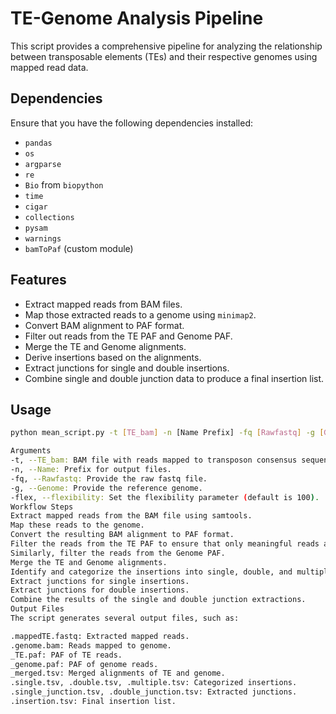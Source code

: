 # TE-Genome Analysis Pipeline

This script provides a comprehensive pipeline for analyzing the relationship between transposable elements (TEs) and their respective genomes using mapped read data.

## Dependencies

Ensure that you have the following dependencies installed:

- `pandas`
- `os`
- `argparse`
- `re`
- `Bio` from `biopython`
- `time`
- `cigar`
- `collections`
- `pysam`
- `warnings`
- `bamToPaf` (custom module)

## Features

- Extract mapped reads from BAM files.
- Map those extracted reads to a genome using `minimap2`.
- Convert BAM alignment to PAF format.
- Filter out reads from the TE PAF and Genome PAF.
- Merge the TE and Genome alignments.
- Derive insertions based on the alignments.
- Extract junctions for single and double insertions.
- Combine single and double junction data to produce a final insertion list.

## Usage

```bash
python mean_script.py -t [TE_bam] -n [Name Prefix] -fq [Rawfastq] -g [Genome] -flex [Flexibility]

Arguments
-t, --TE_bam: BAM file with reads mapped to transposon consensus sequences.
-n, --Name: Prefix for output files.
-fq, --Rawfastq: Provide the raw fastq file.
-g, --Genome: Provide the reference genome.
-flex, --flexibility: Set the flexibility parameter (default is 100).
Workflow Steps
Extract mapped reads from the BAM file using samtools.
Map these reads to the genome.
Convert the resulting BAM alignment to PAF format.
Filter the reads from the TE PAF to ensure that only meaningful reads are used for subsequent analysis.
Similarly, filter the reads from the Genome PAF.
Merge the TE and Genome alignments.
Identify and categorize the insertions into single, double, and multiple.
Extract junctions for single insertions.
Extract junctions for double insertions.
Combine the results of the single and double junction extractions.
Output Files
The script generates several output files, such as:

.mappedTE.fastq: Extracted mapped reads.
.genome.bam: Reads mapped to genome.
_TE.paf: PAF of TE reads.
_genome.paf: PAF of genome reads.
_merged.tsv: Merged alignments of TE and genome.
.single.tsv, .double.tsv, .multiple.tsv: Categorized insertions.
.single_junction.tsv, .double_junction.tsv: Extracted junctions.
.insertion.tsv: Final insertion list.
